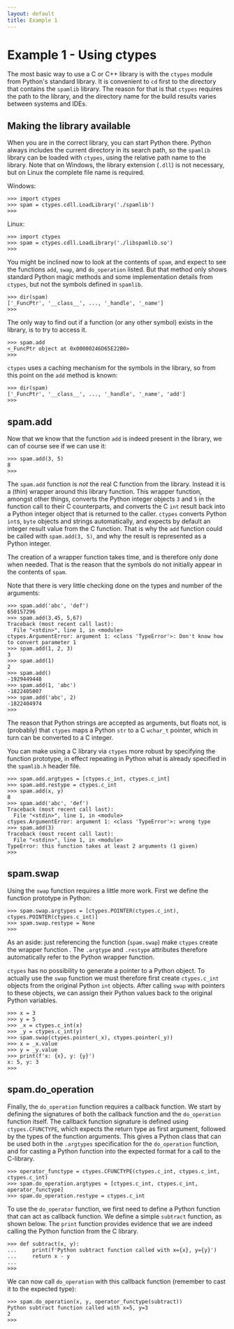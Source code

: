 ```yaml
---
layout: default
title: Example 1
---
```


# Example 1 - Using ctypes

The most basic way to use a C or C++ library
is with the `ctypes` module from
Python's standard library.
It is convenient to `cd` first to the directory
that contains the `spamlib` library.
The reason for that is that `ctypes` requires the path
to the library, and the directory name
for the build results varies between systems
and IDEs.

## Making the library available

When you are in the correct library,
you can start Python there.
Python always includes the current directory
in its search path, so the `spamlib` library
can be loaded with `ctypes`, using the relative
path name to the library.
Note that on Windows, the library extension (`.dll`)
is not necessary, but on Linux the complete
file name is required.

Windows:

```
>>> import ctypes
>>> spam = ctypes.cdll.LoadLibrary('./spamlib')
>>>
```
Linux:

```
>>> import ctypes
>>> spam = ctypes.cdll.LoadLibrary('./libspamlib.so')
>>>
```

You might be inclined now to look at the
contents of `spam`, and expect to see the functions `add`, `swap`, and `do_operation` listed.
But that method only shows standard Python magic methods and some implementation details from
`ctypes`, but not the symbols defined in `spamlib`.

```
>>> dir(spam)
['_FuncPtr', '__class__', ..., '_handle', '_name']
>>>
```

The only way to find out if a function (or any other symbol) exists in the library,
is to try to access it.

```
>>> spam.add
<_FuncPtr object at 0x00000246D65E22B0>
>>>
```

`ctypes` uses a caching mechanism for the symbols in the library, so from this point on the
`add` method is known:

```
>>> dir(spam)
['_FuncPtr', '__class__', ..., '_handle', '_name', 'add']
>>>
```

## spam.add

Now that we know that the function `add` is indeed present in the library,
we can of course see if we can use it:

```
>>> spam.add(3, 5)
8
>>>
```

The `spam.add` function is *not*
the real C function from the library.
Instead it is a (thin) wrapper around this library function.
This wrapper function, amongst other things, converts the Python integer
objects `3` and `5` in the function call to their C counterparts,
and converts the C `int` result back into a Python integer object
that is returned to the caller.
`ctypes` converts Python `int`s, `byte` objects and strings automatically,
and expects by default an integer result value from the C function.
That is why the `add` function could be called with `spam.add(3, 5)`,
and why the result is represented as a Python integer.

The creation of a wrapper function takes time, and is therefore
only done when needed.
That is the reason that the symbols do not initially appear
in the contents of `spam`.

Note that there is very little checking done on the types and number
of the arguments:

```
>>> spam.add('abc', 'def')
650157296
>>> spam.add(3.45, 5,67)
Traceback (most recent call last):
  File "<stdin>", line 1, in <module>
ctypes.ArgumentError: argument 1: <class 'TypeError'>: Don't know how to convert parameter 1
>>> spam.add(1, 2, 3)
3
>>> spam.add(1)
2
>>> spam.add()
-1929449448
>>> spam.add(1, 'abc')
-1822405007
>>> spam.add('abc', 2)
-1822404974
>>>
```

The reason that Python strings are accepted as arguments, but floats not,
is (probably) that `ctypes` maps a Python `str` to a C `wchar_t` pointer,
which in turn can be converted to a C integer.

You can make using a C library via `ctypes` more robust
by specifying the function prototype,
in effect repeating in Python what is already specified in the `spamlib.h` header file.

```
>>> spam.add.argtypes = [ctypes.c_int, ctypes.c_int]
>>> spam.add.restype = ctypes.c_int
>>> spam.add(x, y)
8
>>> spam.add('abc', 'def')
Traceback (most recent call last):
  File "<stdin>", line 1, in <module>
ctypes.ArgumentError: argument 1: <class 'TypeError'>: wrong type
>>> spam.add(3)
Traceback (most recent call last):
  File "<stdin>", line 1, in <module>
TypeError: this function takes at least 2 arguments (1 given)
>>>
```

## spam.swap

Using the `swap` function requires a little more work.
First we define the function prototype in Python:

```
>>> spam.swap.argtypes = [ctypes.POINTER(ctypes.c_int), ctypes.POINTER(ctypes.c_int)]
>>> spam.swap.restype = None
>>>
```

As an aside: just referencing the function (`spam.swap`) make `ctypes` create the
wrapper function .
The `.argtype` and `.restype` attributes therefore automatically
refer to the Python wrapper function.

`ctypes` has no possibility to generate a pointer to a Python object.
To actually use the `swap` function we must therefore first create
`ctypes.c_int` objects from the original Python `int` objects.
After calling `swap` with pointers to these objects,
we can assign their Python values back to the original Python variables.

```
>>> x = 3
>>> y = 5
>>> _x = ctypes.c_int(x)
>>> _y = ctypes.c_int(y)
>>> spam.swap(ctypes.pointer(_x), ctypes.pointer(_y))
>>> x = _x.value
>>> y = _y.value
>>> print(f'x: {x}, y: {y}')
x: 5, y: 3
>>>
```

## spam.do_operation

Finally, the `do_operation` function requires a callback function.
We start by defining the signatures of both the callback function
and the `do_operation` function itself.
The callback function signature is defined using
`ctypes.CFUNCTYPE`, which expects the return type as first argument,
followed by the types of the function arguments.
This gives a Python class that can be used both in the `.argtypes`
specification for the `do_operation` function,
and for casting a Python function into the expected format
for a call to the C-library.

```
>>> operator_functype = ctypes.CFUNCTYPE(ctypes.c_int, ctypes.c_int, ctypes.c_int)
>>> spam.do_operation.argtypes = [ctypes.c_int, ctypes.c_int, operator_functype]
>>> spam.do_operation.restype = ctypes.c_int
```

To use the `do_operator` function, we first need to define a Python function
that can act as callback function.
We define a simple `subtract` function, as shown below.
The `print` function provides evidence that we are indeed calling the Python function
from the C library.

```
>>> def subtract(x, y):
...     print(f'Python subtract function called with x={x}, y={y}')
...     return x - y
...
>>>
```

We can now call `do_operation` with this callback function
(remember to cast it to the expected type):

```
>>> spam.do_operation(x, y, operator_functype(subtract))
Python subtract function called with x=5, y=3
2
>>>
```

